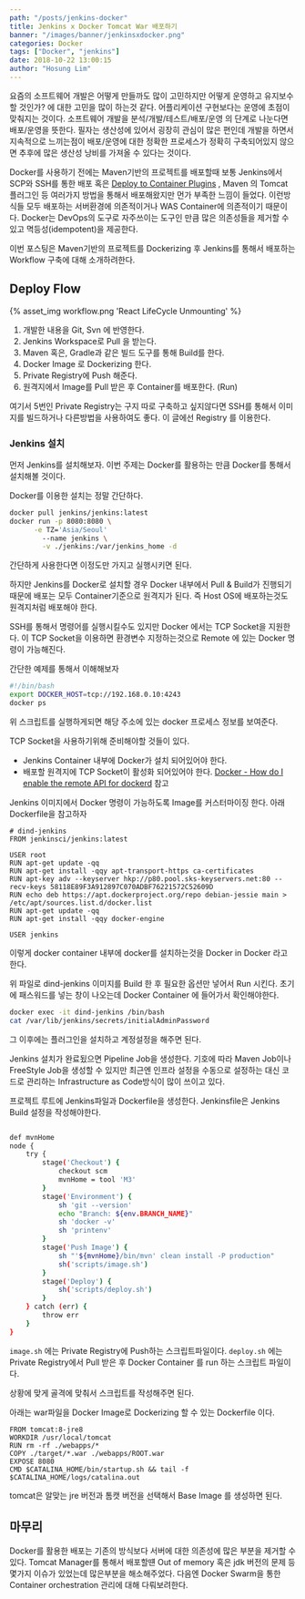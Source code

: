 ```yaml
---
path: "/posts/jenkins-docker"
title: Jenkins x Docker Tomcat War 배포하기
banner: "/images/banner/jenkinsxdocker.png"
categories: Docker
tags: ["Docker", "jenkins"]
date: 2018-10-22 13:00:15
author: "Hosung Lim"
---
```


요즘의 소프트웨어 개발은 어떻게 만들까도 많이 고민하지만 어떻게 운영하고 유지보수 할 것인가? 에 대한 고민을 많이 하는것 같다. 어플리케이션 구현보다는 운영에 초점이 맞춰지는 것이다.  소프트웨어 개발을 분석/개발/테스트/배포/운영 의 단계로 나눈다면 배포/운영을 뜻한다. 필자는 생산성에 있어서 굉장히 관심이 많은 편인데 개발을 하면서 지속적으로 느끼는점이 배포/운영에 대한 정확한 프로세스가 정확히 구축되어있지 않으면 추후에 많은 생산성 낭비를 가져올 수 있다는 것이다.

Docker를 사용하기 전에는 Maven기반의 프로젝트를 배포할때 보통 Jenkins에서 SCP와 SSH를 통한 배포 혹은 [Deploy to Container Plugins](https://plugins.jenkins.io/deploy) , Maven 의 Tomcat 플러그인 등 여러가지 방법을 통해서 배포해왔지만 먼가 부족한 느낌이 들었다.
이런방식들 모두 배포하는 서버환경에 의존적이거나 WAS  Container에 의존적이기 때문이다. Docker는 DevOps의 도구로 자주쓰이는 도구인 만큼 많은 의존성들을 제거할 수 있고 멱등성(idempotent)을 제공한다.

이번 포스팅은 Maven기반의 프로젝트를 Dockerizing 후 Jenkins를 통해서 배포하는 Workflow 구축에 대해 소개하려한다.

## Deploy Flow
{% asset_img workflow.png 'React LifeCycle Unmounting' %}

1. 개발한 내용을 Git, Svn 에 반영한다.
2. Jenkins Workspace로 Pull 을 받는다.
3. Maven 혹은, Gradle과 같은 빌드 도구를 통해 Build를 한다.
4. Docker Image 로 Dockerizing 한다.
5. Private Registry에 Push 해준다.
6. 원격지에서  Image를 Pull 받은 후 Container를 배포한다. (Run)

여기서 5번인 Private Registry는 구지 따로 구축하고 싶지않다면 SSH를 통해서 이미지를 빌드하거나 다른방법을 사용하여도 좋다.  이 글에선 Registry 를 이용한다.

### Jenkins 설치

먼저 Jenkins를 설치해보자. 이번 주제는 Docker를 활용하는 만큼 Docker를 통해서 설치해볼 것이다.

Docker를 이용한 설치는 정말 간단하다.
```bash
docker pull jenkins/jenkins:latest
docker run -p 8080:8080 \
   	  -e TZ='Asia/Seoul'
        --name jenkins \
        -v ./jenkins:/var/jenkins_home -d
```

간단하게 사용한다면 이정도만 가지고 실행시키면 된다.

하지만 Jenkins를 Docker로 설치할 경우 Docker 내부에서 Pull & Build가 진행되기 때문에 배포는 모두 Container기준으로 원격지가 된다. 즉 Host OS에 배포하는것도 원격지처럼 배포해야 한다.

SSH를 통해서 명령어를 실행시킬수도 있지만 Docker 에서는 TCP Socket을 지원한다.
이 TCP Socket을 이용하면 환경변수 지정하는것으로 Remote 에 있는 Docker 명령이 가능해진다.

간단한 예제를 통해서 이해해보자
```bash
#!/bin/bash
export DOCKER_HOST=tcp://192.168.0.10:4243
docker ps
```
위 스크립트를 실행하게되면 해당 주소에 있는 docker 프로세스 정보를 보여준다.

TCP Socket을  사용하기위해 준비해야할 것들이 있다.
* Jenkins Container 내부에 Docker가 설치 되어있어야 한다.
* 배포할 원격지에 TCP Socket이 활성화 되어있어야 한다.
[Docker - How do I enable the remote API for dockerd](https://success.docker.com/article/how-do-i-enable-the-remote-api-for-dockerd) 참고

Jenkins 이미지에서 Docker 명령이 가능하도록 Image를 커스터마이징 한다.
아래 Dockerfile을 참고하자
```
# dind-jenkins
FROM jenkinsci/jenkins:latest

USER root
RUN apt-get update -qq
RUN apt-get install -qqy apt-transport-https ca-certificates
RUN apt-key adv --keyserver hkp://p80.pool.sks-keyservers.net:80 --recv-keys 58118E89F3A912897C070ADBF76221572C52609D
RUN echo deb https://apt.dockerproject.org/repo debian-jessie main > /etc/apt/sources.list.d/docker.list
RUN apt-get update -qq
RUN apt-get install -qqy docker-engine

USER jenkins
```
이렇게 docker container 내부에 docker를 설치하는것을 Docker in Docker 라고 한다.

위 파일로 dind-jenkins 이미지를 Build 한 후 필요한 옵션만 넣어서 Run 시킨다.
초기에 패스워드를 넣는 창이 나오는데 Docker Container 에 들어가서 확인해야한다.
```bash
docker exec -it dind-jenkins /bin/bash
cat /var/lib/jenkins/secrets/initialAdminPassword
```
그 이후에는 플러그인을 설치하고 계정설정을 해주면 된다.

Jenkins 설치가 완료됬으면 Pipeline Job을 생성한다.
기호에 따라 Maven Job이나 FreeStyle Job을 생성할 수 있지만 최근엔 인프라 설정을 수동으로 설정하는 대신 코드로 관리하는 Infrastructure as Code방식이 많이 쓰이고 있다.

프로젝트 루트에 Jenkins파일과 Dockerfile을 생성한다.
Jenkinsfile은 Jenkins Build 설정을 작성해야한다.
```bash

def mvnHome
node {
    try {
        stage('Checkout') {
            checkout scm
            mvnHome = tool 'M3'
        }
        stage('Environment') {
            sh 'git --version'
            echo "Branch: ${env.BRANCH_NAME}"
            sh 'docker -v'
            sh 'printenv'
        }
        stage('Push Image') {
            sh "'${mvnHome}/bin/mvn' clean install -P production"
            sh('scripts/image.sh')
        }
        stage('Deploy') {
            sh('scripts/deploy.sh')
        }
    } catch (err) {
        throw err
    }
}
```
`image.sh`  에는 Private Registry에 Push하는 스크립트파일이다.
`deploy.sh` 에는 Private Registry에서 Pull 받은 후 Docker Container 를 run 하는 스크립트 파일이다.

상황에 맞게 골격에 맞춰서 스크립트를 작성해주면 된다.

아래는 war파일을 Docker Image로 Dockerizing 할 수 있는 Dockerfile 이다.
```
FROM tomcat:8-jre8
WORKDIR /usr/local/tomcat
RUN rm -rf ./webapps/*
COPY ./target/*.war ./webapps/ROOT.war
EXPOSE 8080
CMD $CATALINA_HOME/bin/startup.sh && tail -f $CATALINA_HOME/logs/catalina.out
```
tomcat은 알맞는 jre 버전과 톰캣 버전을  선택해서 Base Image 를 생성하면 된다.


## 마무리
Docker를 활용한 배포는 기존의 방식보다 서버에 대한 의존성에 많은 부분을 제거할 수 있다. Tomcat Manager를 통해서 배포할떈 Out of memory 혹은 jdk 버전의 문제 등 몇가지 이슈가 있었는데 많은부분을 해소해주었다. 다음엔 Docker Swarm을 통한 Container orchestration 관리에 대해 다뤄보려한다.
